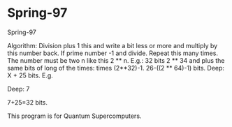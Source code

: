 # Spring-97

Spring-97

Algorithm: Division plus 1 this and write a bit less or more and multiply by this number back. If prime number -1 and divide. Repeat this many times. The number must be two n like this 2 ** n. E.g.: 32 bits 2 ** 34 and plus the same bits of long of the times: times (2**32)-1. 26-((2 ** 64)-1) bits. Deep: X + 25 bits. E.g.

Deep: 7

7+25=32 bits.

This program is for Quantum Supercomputers.
